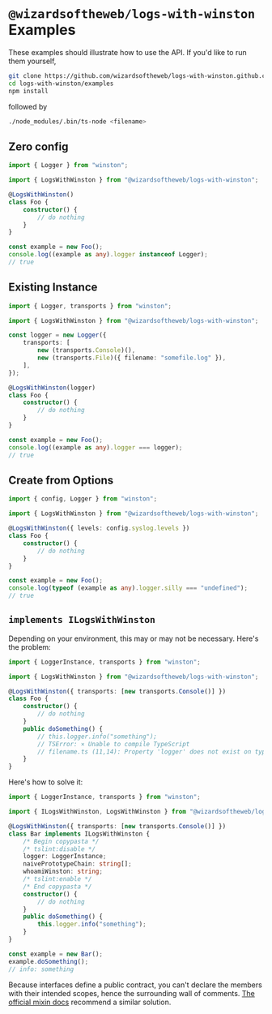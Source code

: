 # `@wizardsoftheweb/logs-with-winston` Examples

These examples should illustrate how to use the API. If you'd like to run them yourself,
```bash
git clone https://github.com/wizardsoftheweb/logs-with-winston.github.com
cd logs-with-winston/examples
npm install
```
followed by
```bash
./node_modules/.bin/ts-node <filename>
```

## Zero config

<!-- zero-config.ts -->
```typescript
import { Logger } from "winston";

import { LogsWithWinston } from "@wizardsoftheweb/logs-with-winston";

@LogsWithWinston()
class Foo {
    constructor() {
        // do nothing
    }
}

const example = new Foo();
console.log((example as any).logger instanceof Logger);
// true
```
<!-- /zero-config.ts -->

## Existing Instance

<!-- existing-instance.ts -->
```typescript
import { Logger, transports } from "winston";

import { LogsWithWinston } from "@wizardsoftheweb/logs-with-winston";

const logger = new Logger({
    transports: [
        new (transports.Console)(),
        new (transports.File)({ filename: "somefile.log" }),
    ],
});

@LogsWithWinston(logger)
class Foo {
    constructor() {
        // do nothing
    }
}

const example = new Foo();
console.log((example as any).logger === logger);
// true
```
<!-- /existing-instance.ts -->

## Create from Options

<!-- create-from-options.ts -->
```typescript
import { config, Logger } from "winston";

import { LogsWithWinston } from "@wizardsoftheweb/logs-with-winston";

@LogsWithWinston({ levels: config.syslog.levels })
class Foo {
    constructor() {
        // do nothing
    }
}

const example = new Foo();
console.log(typeof (example as any).logger.silly === "undefined");
// true
```
<!-- /create-from-options.ts -->

## `implements ILogsWithWinston`

Depending on your environment, this may or may not be necessary. Here's the problem:

<!-- implements-ilogswithwinston-failure.ts -->
```typescript
import { LoggerInstance, transports } from "winston";

import { LogsWithWinston } from "@wizardsoftheweb/logs-with-winston";

@LogsWithWinston({ transports: [new transports.Console()] })
class Foo {
    constructor() {
        // do nothing
    }
    public doSomething() {
        // this.logger.info("something");
        // TSError: ⨯ Unable to compile TypeScript
        // filename.ts (11,14): Property 'logger' does not exist on type 'Foo'. (2339)
    }
}
```
<!-- /implements-ilogswithwinston-failure.ts -->
Here's how to solve it:
<!-- implements-ilogswithwinston-solution.ts -->
```typescript
import { LoggerInstance, transports } from "winston";

import { ILogsWithWinston, LogsWithWinston } from "@wizardsoftheweb/logs-with-winston";

@LogsWithWinston({ transports: [new transports.Console()] })
class Bar implements ILogsWithWinston {
    /* Begin copypasta */
    /* tslint:disable */
    logger: LoggerInstance;
    naivePrototypeChain: string[];
    whoamiWinston: string;
    /* tslint:enable */
    /* End copypasta */
    constructor() {
        // do nothing
    }
    public doSomething() {
        this.logger.info("something");
    }
}

const example = new Bar();
example.doSomething();
// info: something

```
<!-- /implements-ilogswithwinston-solution.ts -->
Because interfaces define a public contract, you can't declare the members with their intended scopes, hence the surrounding wall of comments. [The official mixin docs](https://www.typescriptlang.org/docs/handbook/mixins.html) recommend a similar solution.
